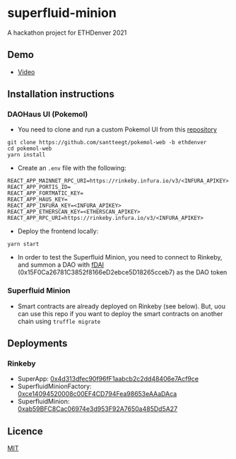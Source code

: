 # superfluid-minion

A hackathon project for ETHDenver 2021

## Demo

* [Video](https://youtu.be/KZyFOaqvOiQ)

## Installation instructions

### DAOHaus UI (Pokemol)

* You need to clone and run a custom Pokemol UI from this [repository](https://github.com/santteegt/pokemol-web/tree/ethdenver)

```
git clone https://github.com/santteegt/pokemol-web -b ethdenver
cd pokemol-web
yarn install
```

* Create an `.env` file with the following:

```
REACT_APP_MAINNET_RPC_URI=https://rinkeby.infura.io/v3/<INFURA_APIKEY>
REACT_APP_PORTIS_ID=
REACT_APP_FORTMATIC_KEY=
REACT_APP_HAUS_KEY=
REACT_APP_INFURA_KEY=<INFURA_APIKEY>
REACT_APP_ETHERSCAN_KEY=<ETHERSCAN_APIKEY>
REACT_APP_RPC_URI=https://rinkeby.infura.io/v3/<INFURA_APIKEY>
```

* Deploy the frontend locally:

```
yarn start
```

* In order to test the Superfluid Minion, you need to connect to Rinkeby, and summon a DAO with [fDAI](https://rinkeby.etherscan.io/address/0x15f0ca26781c3852f8166ed2ebce5d18265cceb7) (0x15F0Ca26781C3852f8166eD2ebce5D18265cceb7) as the DAO token

### Superfluid Minion

* Smart contracts are already deployed on Rinkeby (see below). But, uou can use this repo if you want to deploy the smart contracts on another chain using `truffle migrate`

## Deployments

### Rinkeby

* SuperApp: [0x4d313dfec90f96fF1aabcb2c2dd48406e7Acf9ce](https://rinkeby.etherscan.io/address/0x4d313dfec90f96fF1aabcb2c2dd48406e7Acf9ce) 
* SuperfluidMinionFactory: [0xce14094520008c00EF4CD794Fea98653eAAaDAca](https://rinkeby.etherscan.io/address/0xce14094520008c00EF4CD794Fea98653eAAaDAca)
* SuperfluidMinion: [0xab59BFC8Cac06974e3d953F92A7650a485Dd5A27](https://rinkeby.etherscan.io/address/0xab59BFC8Cac06974e3d953F92A7650a485Dd5A27)

## Licence

[MIT](LICENSE)
